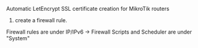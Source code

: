 Automatic LetEncrypt SSL certificate creation for MikroTik routers

1) create a firewall rule.

Firewall rules are under IP/IPv6 -> Firewall
Scripts and Scheduler are under "System"
